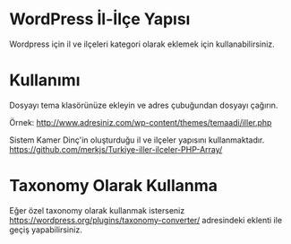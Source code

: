 # WordPress İl-İlçe Yapısı
Wordpress için il ve ilçeleri kategori olarak eklemek için kullanabilirsiniz.

# Kullanımı
Dosyayı tema klasörünüze ekleyin ve adres çubuğundan dosyayı çağırın. 

Örnek: http://www.adresiniz.com/wp-content/themes/temaadi/iller.php

Sistem Kamer Dinç'in oluşturduğu il ve ilçeler yapısını kullanmaktadır.
https://github.com/merkjs/Turkiye-iller-ilceler-PHP-Array/

# Taxonomy Olarak Kullanma
Eğer özel taxonomy olarak kullanmak isterseniz https://wordpress.org/plugins/taxonomy-converter/ adresindeki eklenti ile geçiş yapabilirsiniz.
